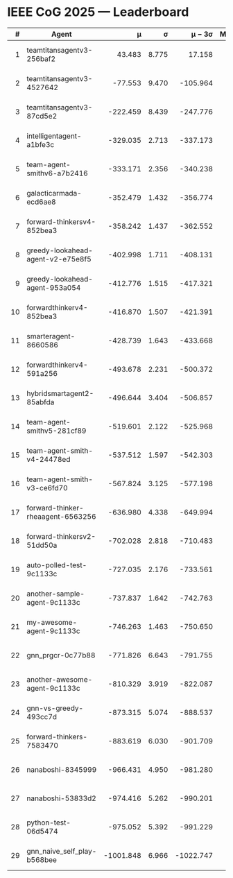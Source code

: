 # IEEE CoG 2025 — Leaderboard

| # | Agent | μ | σ | μ − 3σ | Matches | Updated |
|---:|---|---:|---:|---:|---:|---|
| 1 | teamtitansagentv3-256baf2 | 43.483 | 8.775 | 17.158 | 20356 | 2025-08-24 20:36 |
| 2 | teamtitansagentv3-4527642 | -77.553 | 9.470 | -105.964 | 19990 | 2025-08-24 20:36 |
| 3 | teamtitansagentv3-87cd5e2 | -222.459 | 8.439 | -247.776 | 21026 | 2025-08-24 20:36 |
| 4 | intelligentagent-a1bfe3c | -329.035 | 2.713 | -337.173 | 16748 | 2025-08-24 20:36 |
| 5 | team-agent-smithv6-a7b2416 | -333.171 | 2.356 | -340.238 | 19900 | 2025-08-24 20:36 |
| 6 | galacticarmada-ecd6ae8 | -352.479 | 1.432 | -356.774 | 18660 | 2025-08-24 20:36 |
| 7 | forward-thinkersv4-852bea3 | -358.242 | 1.437 | -362.552 | 16003 | 2025-08-24 20:36 |
| 8 | greedy-lookahead-agent-v2-e75e8f5 | -402.998 | 1.711 | -408.131 | 20340 | 2025-08-24 20:36 |
| 9 | greedy-lookahead-agent-953a054 | -412.776 | 1.515 | -417.321 | 18360 | 2025-08-24 20:36 |
| 10 | forwardthinkerv4-852bea3 | -416.870 | 1.507 | -421.391 | 16637 | 2025-08-24 20:36 |
| 11 | smarteragent-8660586 | -428.739 | 1.643 | -433.668 | 16652 | 2025-08-24 20:36 |
| 12 | forwardthinkerv4-591a256 | -493.678 | 2.231 | -500.372 | 16341 | 2025-08-24 20:36 |
| 13 | hybridsmartagent2-85abfda | -496.644 | 3.404 | -506.857 | 16499 | 2025-08-24 20:36 |
| 14 | team-agent-smithv5-281cf89 | -519.601 | 2.122 | -525.968 | 19160 | 2025-08-24 20:36 |
| 15 | team-agent-smith-v4-24478ed | -537.512 | 1.597 | -542.303 | 20076 | 2025-08-24 20:36 |
| 16 | team-agent-smith-v3-ce6fd70 | -567.824 | 3.125 | -577.198 | 20556 | 2025-08-24 20:36 |
| 17 | forward-thinker-rheaagent-6563256 | -636.980 | 4.338 | -649.994 | 18678 | 2025-08-24 20:36 |
| 18 | forward-thinkersv2-51dd50a | -702.028 | 2.818 | -710.483 | 19338 | 2025-08-24 20:36 |
| 19 | auto-polled-test-9c1133c | -727.035 | 2.176 | -733.561 | 20420 | 2025-08-24 20:36 |
| 20 | another-sample-agent-9c1133c | -737.837 | 1.642 | -742.763 | 19900 | 2025-08-24 20:36 |
| 21 | my-awesome-agent-9c1133c | -746.263 | 1.463 | -750.650 | 20040 | 2025-08-24 20:36 |
| 22 | gnn_prgcr-0c77b88 | -771.826 | 6.643 | -791.755 | 17500 | 2025-08-24 20:36 |
| 23 | another-awesome-agent-9c1133c | -810.329 | 3.919 | -822.087 | 21200 | 2025-08-24 20:36 |
| 24 | gnn-vs-greedy-493cc7d | -873.315 | 5.074 | -888.537 | 15480 | 2025-08-24 20:36 |
| 25 | forward-thinkers-7583470 | -883.619 | 6.030 | -901.709 | 18280 | 2025-08-24 20:36 |
| 26 | nanaboshi-8345999 | -966.431 | 4.950 | -981.280 | 16170 | 2025-08-24 20:36 |
| 27 | nanaboshi-53833d2 | -974.416 | 5.262 | -990.201 | 15440 | 2025-08-24 20:36 |
| 28 | python-test-06d5474 | -975.052 | 5.392 | -991.229 | 15910 | 2025-08-24 20:36 |
| 29 | gnn_naive_self_play-b568bee | -1001.848 | 6.966 | -1022.747 | 15940 | 2025-08-24 20:36 |
